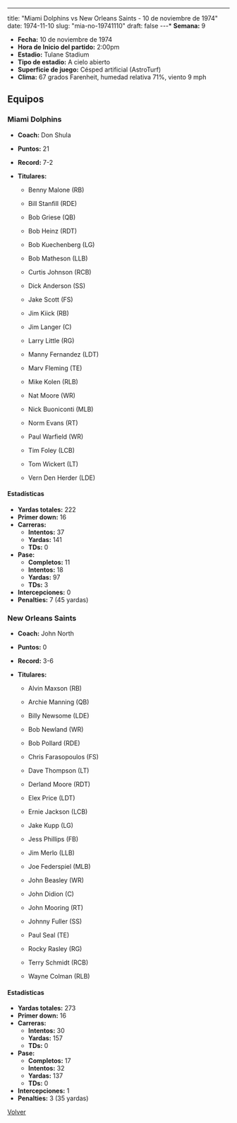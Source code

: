 ---
title: "Miami Dolphins vs New Orleans Saints - 10 de noviembre de 1974"
date: 1974-11-10
slug: "mia-no-19741110"
draft: false
---* **Semana:** 9
* **Fecha:** 10 de noviembre de 1974
* **Hora de Inicio del partido:** 2:00pm
* **Estadio:** Tulane Stadium
* **Tipo de estadio:** A cielo abierto
* **Superficie de juego:** Césped artificial (AstroTurf)
* **Clima:** 67 grados Farenheit, humedad relativa 71%, viento 9 mph

## Equipos


### Miami Dolphins
* **Coach:** Don Shula
* **Puntos:** 21
* **Record:** 7-2
* **Titulares:** 

  * Benny Malone (RB) 

  * Bill Stanfill (RDE) 

  * Bob Griese (QB) 

  * Bob Heinz (RDT) 

  * Bob Kuechenberg (LG) 

  * Bob Matheson (LLB) 

  * Curtis Johnson (RCB) 

  * Dick Anderson (SS) 

  * Jake Scott (FS) 

  * Jim Kiick (RB) 

  * Jim Langer (C) 

  * Larry Little (RG) 

  * Manny Fernandez (LDT) 

  * Marv Fleming (TE) 

  * Mike Kolen (RLB) 

  * Nat Moore (WR) 

  * Nick Buoniconti (MLB) 

  * Norm Evans (RT) 

  * Paul Warfield (WR) 

  * Tim Foley (LCB) 

  * Tom Wickert (LT) 

  * Vern Den Herder (LDE) 

#### Estadísticas
* **Yardas totales:** 222
* **Primer down:** 16
* **Carreras:**
  * **Intentos:** 37
  * **Yardas:** 141
  * **TDs:** 0
* **Pase:**
  * **Completos:** 11
  * **Intentos:** 18
  * **Yardas:** 97
  * **TDs:** 3
* **Intercepciones:** 0
* **Penalties:** 7 (45 yardas)

### New Orleans Saints
* **Coach:** John North
* **Puntos:** 0
* **Record:** 3-6
* **Titulares:** 

  * Alvin Maxson (RB) 

  * Archie Manning (QB) 

  * Billy Newsome (LDE) 

  * Bob Newland (WR) 

  * Bob Pollard (RDE) 

  * Chris Farasopoulos (FS) 

  * Dave Thompson (LT) 

  * Derland Moore (RDT) 

  * Elex Price (LDT) 

  * Ernie Jackson (LCB) 

  * Jake Kupp (LG) 

  * Jess Phillips (FB) 

  * Jim Merlo (LLB) 

  * Joe Federspiel (MLB) 

  * John Beasley (WR) 

  * John Didion (C) 

  * John Mooring (RT) 

  * Johnny Fuller (SS) 

  * Paul Seal (TE) 

  * Rocky Rasley (RG) 

  * Terry Schmidt (RCB) 

  * Wayne Colman (RLB) 

#### Estadísticas
* **Yardas totales:** 273
* **Primer down:** 16
* **Carreras:**
  * **Intentos:** 30
  * **Yardas:** 157
  * **TDs:** 0
* **Pase:**
  * **Completos:** 17
  * **Intentos:** 32
  * **Yardas:** 137
  * **TDs:** 0
* **Intercepciones:** 1
* **Penalties:** 3 (35 yardas)


[Volver](/historia/1974)
